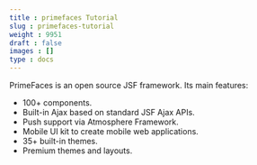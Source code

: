 ```yaml
---
title : primefaces Tutorial
slug : primefaces-tutorial
weight : 9951
draft : false
images : []
type : docs
---
```


PrimeFaces is an open source JSF framework. Its main features:

* 100+ components.
* Built-in Ajax based on standard JSF Ajax APIs.
* Push support via Atmosphere Framework.
* Mobile UI kit to create mobile web applications.
* 35+ built-in themes.
* Premium themes and layouts.


